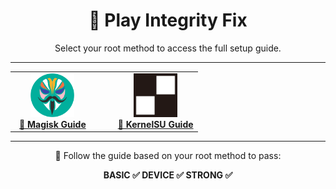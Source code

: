 <h1 align="center">🎯 Play Integrity Fix</h1>

<p align="center">
  Select your root method to access the full setup guide.
</p>

---

<div align="center">

<table>
  <tr>
    <td align="center" width="45%">
      <a href="https://github.com/yadavnikhil03/Play-integrity-fix-guide/blob/main/guide/magisk_guide.md" target="_blank">
        <img src="https://raw.githubusercontent.com/yadavnikhil03/Play-integrity-fix-guide/main/assets/magisk.png" width="70"/><br/>
        <strong>🔧 Magisk Guide</strong>
      </a>
    </td>
    <td align="center" width="10%">
      <!-- Spacer -->
    </td>
    <td align="center" width="45%">
      <a href="https://github.com/yadavnikhil03/Play-integrity-fix-guide/blob/main/guide/ksu_guide.md" target="_blank">
        <img src="https://raw.githubusercontent.com/yadavnikhil03/Play-integrity-fix-guide/main/assets/ksu.png" width="70"/><br/>
        <strong>🧬 KernelSU Guide</strong>
      </a>
    </td>
  </tr>
</table>

</div>

---

<p align="center">
  📘 Follow the guide based on your root method to pass:
</p>

<p align="center">
  <strong>BASIC ✅ DEVICE ✅ STRONG ✅</strong>
</p>
